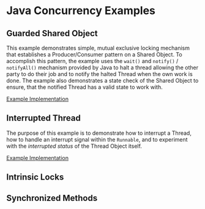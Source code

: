 Java Concurrency Examples
=========================

## Guarded Shared Object
This example demonstrates simple, mutual exclusive locking mechanism that establishes a Producer/Consumer
pattern on a Shared Object. To accomplish this pattern, the example uses the `wait()` and `notify()` / `notifyAll()`
mechanism provided by Java to halt a thread allowing the other party to do their job and to notify the halted
Thread when the own work is done. The example also demonstrates a state check of the Shared Object to ensure,
that the notified Thread has a valid state to work with.

[Example Implementation](ExampleGuarded)

## Interrupted Thread
The purpose of this example is to demonstrate how to interrupt a Thread, how to handle an interrupt signal within
the `Runnable`, and to experiment with the _interrupted status_ of the Thread Object itself.

[Example Implementation](ExampleInterrupted)

## Intrinsic Locks

## Synchronized Methods
